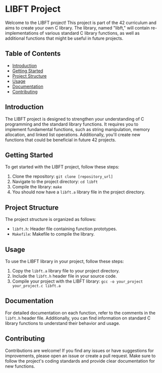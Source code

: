 # LIBFT Project

Welcome to the LIBFT project! This project is part of the 42 curriculum and aims to create your own C library. The library, named "libft," will contain re-implementations of various standard C library functions, as well as additional functions that might be useful in future projects.

## Table of Contents

- [Introduction](#introduction)
- [Getting Started](#getting-started)
- [Project Structure](#project-structure)
- [Usage](#usage)
- [Documentation](#documentation)
- [Contributing](#contributing)


## Introduction

The LIBFT project is designed to strengthen your understanding of C programming and the standard library functions. It requires you to implement fundamental functions, such as string manipulation, memory allocation, and linked list operations. Additionally, you'll create new functions that could be beneficial in future 42 projects.

## Getting Started

To get started with the LIBFT project, follow these steps:

1. Clone the repository: `git clone [repository_url]`
2. Navigate to the project directory: `cd libft`
3. Compile the library: `make`
4. You should now have a `libft.a` library file in the project directory.

## Project Structure

The project structure is organized as follows:

- `libft.h`: Header file containing function prototypes.
- `Makefile`: Makefile to compile the library.


## Usage

To use the LIBFT library in your project, follow these steps:

1. Copy the `libft.a` library file to your project directory.
2. Include the `libft.h` header file in your source code.
3. Compile your project with the LIBFT library: `gcc -o your_project your_project.c libft.a`

## Documentation

For detailed documentation on each function, refer to the comments in the `libft.h` header file. Additionally, you can find information on standard C library functions to understand their behavior and usage.

## Contributing

Contributions are welcome! If you find any issues or have suggestions for improvements, please open an issue or create a pull request. Make sure to follow the project's coding standards and provide clear documentation for new functions.
